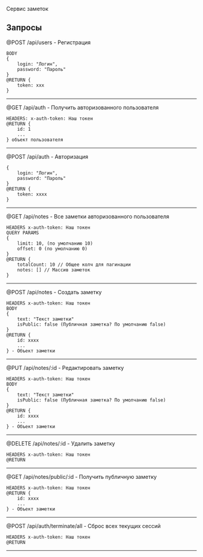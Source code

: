 Сервис заметок

Запросы
-

@POST /api/users - Регистрация
    
    BODY
    {
        login: "Логин",
        password: "Пароль"
    }
    @RETURN {
        token: xxx 
    }

---------------

@GET /api/auth - Получить авторизованного пользователя
    
    HEADERS: x-auth-token: Наш токен
    @RETURN {
        id: 1
        ...
    } объект пользователя

---------------

@POST /api/auth - Авторизация
    
    {
        login: "Логин",
        password: "Пароль"
    }
    @RETURN {
        token: xxxx
    }
   
---------------

@GET /api/notes - Все заметки авторизованного пользователя
    
    HEADERS x-auth-token: Наш токен
    QUERY PARAMS
    {
        limit: 10, (по умолчанию 10)
        offset: 0 (по умолчанию 0)
    }
    @RETURN {
        totalCount: 10 // Общее колч для пагинации
        notes: [] // Массив заметок
    }
   
---------------
@POST /api/notes - Создать заметку
    
    HEADERS x-auth-token: Наш токен
    BODY
    { 
        text: "Текст заметки"
        isPublic: false (Публичная заметка? По умолчанию false)
    }
    @RETURN {
        id: xxxx
        ...
    } - Объект заметки
   
---------------
@PUT /api/notes/:id - Редактировать заметку
    
    HEADERS x-auth-token: Наш токен
    BODY
    { 
        text: "Текст заметки"
        isPublic: false (Публичная заметка? По умолчанию false)
    }
    @RETURN {
        id: xxxx
        ...
    } - Объект заметки
   
---------------
@DELETE /api/notes/:id - Удалить заметку
    
    HEADERS x-auth-token: Наш токен
    @RETURN 
   
---------------
@GET /api/notes/public/:id - Получить публичную заметку
    
    HEADERS x-auth-token: Наш токен
    @RETURN {
        id: xxxx
        ...
    } - Объект заметки
   
---------------

@POST /api/auth/terminate/all - Сброс всех текущих сессий
    
    HEADERS x-auth-token: Наш токен
    @RETURN 
   
---------------

